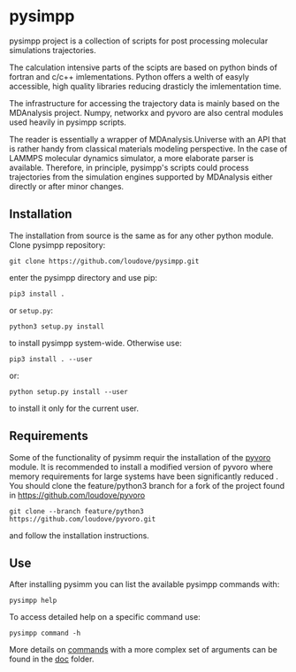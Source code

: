 pysimpp
=======

pysimpp project is a collection of scripts for post processing molecular simulations trajectories.

The calculation intensive parts of the scipts are based on python binds of fortran and c/c++ imlementations. Python offers a welth of easyly accessible, high quality libraries reducing drasticly the imlementation time.

The infrastructure for accessing the trajectory data is mainly based on the MDAnalysis project. Numpy, networkx and pyvoro are also central modules used heavily in pysimpp scripts.

The reader is essentially a wrapper of MDAnalysis.Universe with an API that is rather handy from classical materials modeling perspective. In the case of LAMMPS molecular dynamics simulator, a more elaborate parser is available. Therefore, in principle, pysimpp's scripts could process trajectories from the simulation engines supported by MDAnalysis either directly or after minor changes.

Installation
------------

[//]: # (Recommended - installation via `pip`: pip3 install pysimpp)

The installation from source is the same as for any other python module. Clone pysimpp repository:

    git clone https://github.com/loudove/pysimpp.git

enter the pysimpp directory and use pip:
  
    pip3 install .

or `setup.py`:

    python3 setup.py install
    
to install pysimpp system-wide. Otherwise use:  

    pip3 install . --user

or:

    python setup.py install --user

to install it only for the current user.

Requirements
------------

Some of the functionality of pysimm requir the installation of the [pyvoro](https://github.com/joe-jordan/pyvoro) module. It is recommended to install a modified version of pyvoro where memory requirements for large systems have been significantly reduced . You should clone the feature/python3 branch for a fork of the project found in https://github.com/loudove/pyvoro

    git clone --branch feature/python3 https://github.com/loudove/pyvoro.git

and follow the installation instructions.

Use
---

After installing pysimm you can list the available pysimpp commands with:

    pysimpp help

To access detailed help on a specific command use:

    pysimpp command -h

More details on [commands](./doc/README.md) with a more complex set of arguments can be found in the [doc](./doc) folder.

